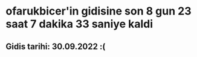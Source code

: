 # ofarukbicer'in gidisine son 8 gun 23 saat 7 dakika 33 saniye kaldi

## Gidis tarihi: 30.09.2022 :(